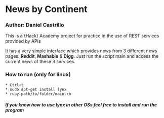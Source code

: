 # News by Continent
### Author: Daniel Castrillo

This is a {Hack} Academy project for practice in the use of REST services provided by APIs

It has a very simple interface which provides news from 3 different news pages: **Reddit**, **Mashable** & **Digg**. 
Just run the script main and access the current news of these 3 services.

### How to run (only for linux)
	* Ctrl+t
	* sudo apt-get install lynx
	* ruby path/to/folder/main.rb


##### If you know how to use lynx in other OSs feel free to install and run the program

